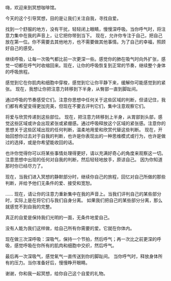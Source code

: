 嗨，欢迎来到冥想咖啡馆。

今天的这个引导冥想，目的是让我们关注自我，寻找自爱。

找到一个舒服的地方，没有干扰，轻轻闭上眼睛，慢慢深呼吸。当你呼气时，将注意力集中在我的声音上，让它把你带到当下。
现在，允许你专注于自己，把自己放在第一位。你不需要去其他地方，也不需要做其他事情。为了自己的幸福，照顾好自己的感受。

继续呼吸，让每一次吸气都比前一次更深一些。感觉你的肺在吸气时向外扩张，感觉一切都在呼气时收缩回来。现在，让你的呼吸恢复到正常的节奏，继续整个身体的呼吸旅程。

感觉到它在你肌肉和细胞中穿梭，感觉到它让你平静下来，缓解你可能感觉到的紧张。
现在，我想让你把注意力转移到下半身，从臀部一直到脚趾间。

通过呼吸的节奏感受它们。注意你思想中任何关于这些区域的判断，但请记住，我们都有希望变得更加完美，但现在不要去评判它们，集中注意观察它们。

将爱与欣赏传递到这些部位。
现在，把注意力转移到上半身，从胃部到头部，感觉这些区域或许会出现紧张或紧绷感。通过呼吸释放这个区域的紧张感。注意你的思想关于这些区域出现的任何判断，温柔地用爱和欣赏代替这些判断。
现在，开始回想你过去对于自我的判断，也许是你表现出的一种思维模式或行为，也许是做过的选择，或是你希望能收回的话。

也许你觉得你可以将某些事情处理得更好，请以充满好奇心的角度来观察这一切。注意思想中出现的任何对自我的判断，然后轻轻地放手，原谅自己。
因为你知道那时你已经尽力了。

现在，当我们进入冥想的静默部分时，继续你自己的旅程，回忆对自己所做的那些判断，并给予他们无条件的爱、接受和宽恕。

......
现在，请让你的注意力重新集中在我的声音上。当我们评判自己的某些部分时，实际上是在将它们与我们自身分离。
如果我们把自己的某些部分分离，那么就感觉不到自我的完整。

真正的自爱是保持我们光明的一面，无条件地爱自己。

没有人能为我们这样做，给自己所有你需要的爱。它就在你体内。

现在做三次深呼吸：深吸气，保持一个节拍，然后呼气；再一次比之前更深的呼吸，感觉呼吸在你所有的肌肉和细胞中交织，然后呼气。

最后再一次深吸气，感觉氧气一直传送到你的脚趾间。
当你呼气时，释放身体所有的压力。当你准备好后，慢慢睁开眼睛。

谢谢，你和我一起冥想，给你自己这个自爱的礼物。